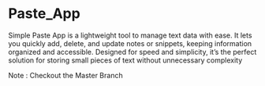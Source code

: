 # Paste_App
Simple Paste App is a lightweight tool to manage text data with ease. It lets you quickly add, delete, and update notes or snippets, keeping information organized and accessible. Designed for speed and simplicity, it’s the perfect solution for storing small pieces of text without unnecessary complexity

Note : Checkout the Master Branch
